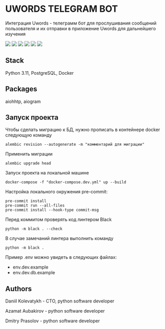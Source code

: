 # UWORDS TELEGRAM BOT
Интеграция Uwords - телеграмм бот для прослушивания сообщений пользователя и их отправки в приложение Uwords для дальнейшего изучения

![](https://cultofthepartyparrot.com/parrots/hd/congaparrot.gif)
![](https://cultofthepartyparrot.com/parrots/hd/congaparrot.gif)
![](https://cultofthepartyparrot.com/parrots/hd/congaparrot.gif)
![](https://cultofthepartyparrot.com/parrots/hd/congaparrot.gif)
![](https://cultofthepartyparrot.com/parrots/hd/congaparrot.gif)
![](https://cultofthepartyparrot.com/parrots/hd/congaparrot.gif)


## Stack
Python 3.11, PostgreSQL, Docker

## Packages
aiohhtp, aiogram

## Запуск проекта
Чтобы сделать миграцию к БД, нужно прописать в контейнере docker следующую команду
```shell
alembic revision --autogenerate -m "комментарий для миграции"
```

Применить миграции
```shell
alembic upgrade head
```

Запуск проекта на локальной машине
```shell
docker-compose -f "docker-compose.dev.yml" up --build
```

Настройка локального окружения pre-commit:
```shell
pre-commit install
pre-commit run --all-files
pre-commit install --hook-type commit-msg
```

Перед коммитом проверять код линтером Black
```shell
python -m black . --check
```

В случае замечаний линтера выполнить команду
```shell
python -m black .
```

Пример .env можно увидеть в следующих файлах:
- env.dev.example
- env.dev.db.example

## Authors
Daniil Kolevatykh - CTO, python software developer

Azamat Aubakirov - python software developer

Dmitry Prasolov - python software developer
